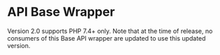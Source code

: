 # API Base Wrapper

Version 2.0 supports PHP 7.4+ only. Note that at the time of release, no consumers of this Base API wrapper are updated
to use this updated version.